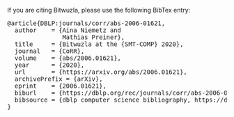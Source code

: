 If you are citing Bitwuzla, please use the following BibTex entry:
<pre>
@article{DBLP:journals/corr/abs-2006-01621,
  author    = {Aina Niemetz and
               Mathias Preiner},
  title     = {Bitwuzla at the {SMT-COMP} 2020},
  journal   = {CoRR},
  volume    = {abs/2006.01621},
  year      = {2020},
  url       = {https://arxiv.org/abs/2006.01621},
  archivePrefix = {arXiv},
  eprint    = {2006.01621},
  biburl    = {https://dblp.org/rec/journals/corr/abs-2006-01621.bib},
  bibsource = {dblp computer science bibliography, https://dblp.org}
}
</pre>
<br/>
